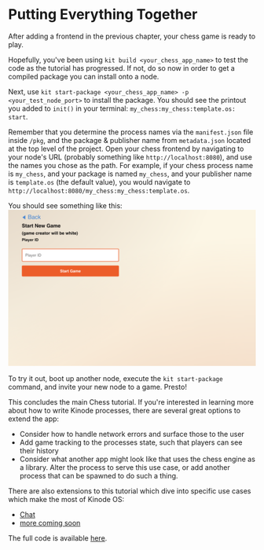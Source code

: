 # Putting Everything Together

After adding a frontend in the previous chapter, your chess game is ready to play.

Hopefully, you've been using `kit build <your_chess_app_name>` to test the code as the tutorial has progressed.
If not, do so now in order to get a compiled package you can install onto a node.

Next, use `kit start-package <your_chess_app_name> -p <your_test_node_port>` to install the package.
You should see the printout you added to `init()` in your terminal: `my_chess:my_chess:template.os: start`.

Remember that you determine the process names via the `manifest.json` file inside `/pkg`, and the package & publisher name from `metadata.json` located at the top level of the project.
Open your chess frontend by navigating to your node's URL (probably something like `http://localhost:8080`), and use the names you chose as the path.
For example, if your chess process name is `my_chess`, and your package is named `my_chess`, and your publisher name is `template.os` (the default value), you would navigate to `http://localhost:8080/my_chess:my_chess:template.os`.

You should see something like this:
![chess frontend](./chess_home.png)

To try it out, boot up another node, execute the `kit start-package` command, and invite your new node to a game.
Presto!

This concludes the main Chess tutorial.
If you're interested in learning more about how to write Kinode processes, there are several great options to extend the app:

- Consider how to handle network errors and surface those to the user
- Add game tracking to the processes state, such that players can see their history
- Consider what another app might look like that uses the chess engine as a library.
Alter the process to serve this use case, or add another process that can be spawned to do such a thing.

There are also extensions to this tutorial which dive into specific use cases which make the most of Kinode OS:

- [Chat](./chat.md)
- [more coming soon](#)

The full code is available [here](https://github.com/kinode-dao/kinode/tree/main/kinode/packages/chess).